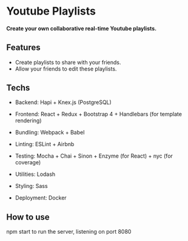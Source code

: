 # Youtube Playlists

#### Create your own collaborative real-time Youtube playlists.

## Features
- Create playlists to share with your friends.
- Allow your friends to edit these playlists.

## Techs

- Backend: Hapi + Knex.js (PostgreSQL)

- Frontend: React + Redux + Bootstrap 4 + Handlebars (for template rendering)

- Bundling: Webpack + Babel

- Linting: ESLint + Airbnb

- Testing: Mocha + Chai + Sinon + Enzyme (for React) + nyc (for coverage)

- Utilities: Lodash

- Styling: Sass

- Deployment: Docker


## How to use

npm start to run the server, listening on port 8080
